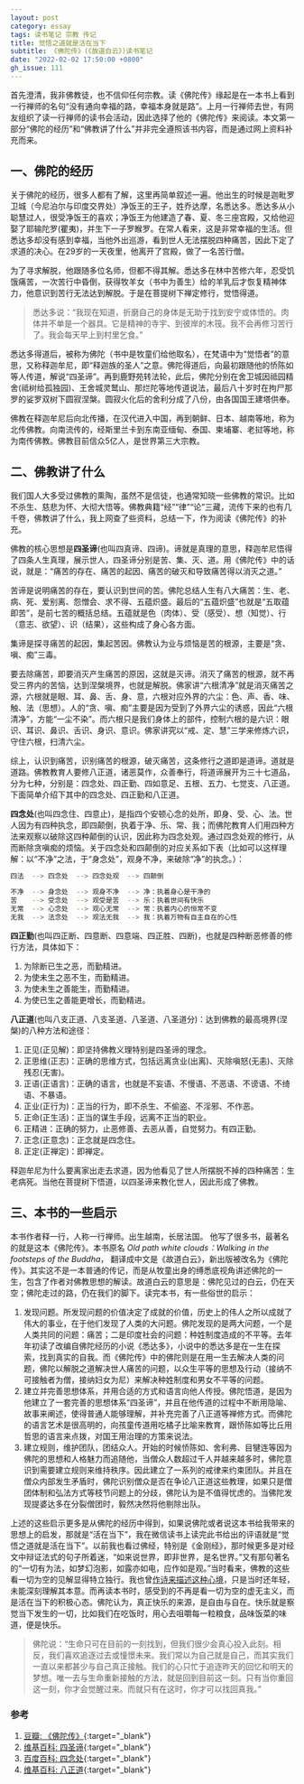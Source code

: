 ```yaml
---
layout: post
category: essay
tags: 读书笔记 宗教 传记
title: 觉悟之道就是活在当下
subtitle: 《佛陀传》(《故道白云》)读书笔记
date: "2022-02-02 17:50:00 +0800"
gh_issue: 111
---
```


首先澄清，我非佛教徒，也不信仰任何宗教。读《佛陀传》缘起是在一本书上看到一行禅师的名句“没有通向幸福的路，幸福本身就是路”。上月一行禅师去世，有网友组织了读一行禅师的读书会活动，因此选择了他的《佛陀传》来阅读。本文第一部分“佛陀的经历”和“佛教讲了什么”并非完全遵照该书内容，而是通过网上资料补充而来。

## 一、佛陀的经历

关于佛陀的经历，很多人都有了解，这里再简单叙述一遍。他出生的时候是迦毗罗卫城（今尼泊尔与印度交界处）净饭王的王子，姓乔达摩，名悉达多。悉达多从小聪慧过人，很受净饭王的喜欢；净饭王为他建造了春、夏、冬三座宫殿，又给他迎娶了耶输陀罗(瞿夷)，并生下一子罗睺罗。在常人看来，这是非常幸福的生活。但悉达多却没有感到幸福，当他外出巡游，看到世人无法摆脱四种痛苦，因此下定了求道的决心。在29岁的一天夜里，他离开了宫殿，做了一名苦行僧。

为了寻求解脱，他跟随多位名师，但都不得其解。悉达多在林中苦修六年，忍受饥饿痛苦，一次苦行中昏倒，获得牧羊女（书中为善生）给的羊乳后才恢复精神体力，他意识到苦行无法达到解脱。于是在菩提树下禅定修行，觉悟得道。

> 悉达多说：“我现在知道，折磨自己的身体是无助于找到安宁或体悟的。肉体并不单是一个器具。它是精神的寺宇、到彼岸的木筏。我不会再修习苦行了。我会每天早上到村里乞食。”
> 

悉达多得道后，被称为佛陀（书中是牧童们给他取名），在梵语中为“觉悟者”的意思，又称释迦牟尼，即“释迦族的圣人”之意。佛陀得道后，向最初跟随他的㤭陈如等人传道，解说“四圣谛”。再到鹿野苑转法轮，此后，佛陀分别在舍卫城因祗园精舍(祗树给孤独园)、王舍城灵鹫山、那烂陀等地传道说法，最后八十岁时在拘尸那罗的娑罗双树下圆寂涅槃。圆寂火化后的舍利分成了八份，由各国国王建塔供奉。

佛教在释迦牟尼后向北传播，在汉代进入中国，再到朝鲜、日本、越南等地，称为北传佛教。向南流传的，经斯里兰卡到东南亚缅甸、泰国、柬埔寨、老挝等地，称为南传佛教。佛教目前信众5亿人，是世界第三大宗教。

## 二、佛教讲了什么

我们国人大多受过佛教的熏陶，虽然不是信徒，也通常知晓一些佛教的常识。比如不杀生、慈悲为怀、大彻大悟等。佛教典籍“经”“律”“论”三藏，流传下来的也有几千卷，佛教讲了什么，我上网查了些资料，总结一下，作为阅读《佛陀传》的补充。

佛教的核心思想是**四圣谛**(也叫四真谛、四谛)。谛就是真理的意思，释迦牟尼悟得了四条人生真理，展示世人，四圣谛分别是苦、集、灭、道。用《佛陀传》中的话说，就是：“痛苦的存在、痛苦的起因、痛苦的破灭和导致痛苦得以消灭之道。”

苦谛是说明痛苦的存在，要认识到世间的苦。佛陀总结人生有八大痛苦：生、老、病、死、爱别离、怨憎会、求不得、五蕴炽盛。最后的“五蕴炽盛”也就是“五取蕴即苦”，是前七苦的概括总结。五蕴就是色（肉体）、受（感受）、想（知觉）、行（意志、欲望）、识（结果），这些构成了身心各方面。

集谛是探寻痛苦的起因，集起苦因。佛教认为业与烦恼是苦的根源，主要是“贪、嗔、痴”三毒。

要去除痛苦，即要消灭产生痛苦的原因，这就是灭谛。消灭了痛苦的根源，就不再受三界内的苦恼，达到涅槃境界，也就是解脱。佛家讲“六根清净”就是消灭痛苦之源，六根就是眼、耳、鼻、舌、身、意，六根对应外界的六尘：色、声、香、味、触、法（思想）。人的“贪、嗔、痴”主要是因为受到了外界六尘的诱惑，因此“六根清净”，方能“一尘不染”。而六根只是我们身体上的部件，控制六根的是六识：眼识、耳识、鼻识、舌识、身识、意识。佛家讲究以“戒、定、慧”三学来修炼六识，守住六根，扫清六尘。

综上，认识到痛苦，识别痛苦的根源，破灭痛苦，这条修行之道即是道谛。道就是道路。佛教教育人要修八正道，诸恶莫作，众善奉行，将道谛展开为三十七道品，分为七种，分别是：四念处、四正勤、四如意足、五根、五力、七觉支、八正道。下面简单介绍下其中的四念处、四正勤和八正道。

**四念处**(也叫四念住、四意止)，是指四个安顿心念的处所，即身、受、心、法。世人因为有四种执念，即四颠倒，执着于净、乐、常、我；而佛陀教育人们用四种方法来观察以破除这四种颠倒的认识，因此称为四念处观。通过四念处观的修行，从而断除贪嗔痴的烦恼。关于四念处和四颠倒的对应关系如下表（比如可以这样理解：以“不净”之法，于“身念处”，观身不净，来破除“净”的执念。）：

```bash
四法  --> 四念处  --> 四念处观  --> 四颠倒

不净  --> 身念处  --> 观身不净  --> 净：执着身心是干净的
苦　  --> 受念处  --> 观受是苦  --> 乐：执着世间有快乐
无常  --> 心念处  --> 观心无常  --> 常：执着内心的恒常不变
无我  --> 法念处  --> 观法无我  --> 我：执着万物有自主自在的心性
```

**四正勤**(也叫四正断、四意断、四意端、四正胜、四断)，也就是四种断恶修善的修行方法，具体如下：

1. 为除断已生之恶，而勤精进。
2. 为使未生之恶不生，而勤精进。
3. 为使未生之善能生，而勤精进。
4. 为使已生之善能更增长，而勤精进。

**八正道**(也叫八支正道、八支圣道、八圣道、八圣道分)：达到佛教的最高境界(涅槃)的八种方法和途径：

1. 正见(正见解)：即坚持佛教义理特别是四圣谛的理念。
2. 正思维(正志)：正确的思维方式，包括远离贪业(出离)、灭除嗔怒(无恚)、灭除残忍(无害)。
3. 正语(正语言)：正确的语言，也就是不妄语、不慢语、不恶语、不谤语、不绮语、不暴语。
4. 正业(正行为)：正当的行为，即不杀生、不偷盗、不淫邪、不作恶。
5. 正命(正生活)：正当的谋生手段，远离不正当的职业。
6. 正精进：正确的努力，止恶修善、去恶从善，自觉努力。有四正勤。
7. 正念(正意念)：正念就是四念住。
8. 正定(正禅定)：即禅定。

释迦牟尼为什么要离家出走去求道，因为他看见了世人所摆脱不掉的四种痛苦：生老病死。当他在菩提树下悟道，以四圣谛来教化世人，因此形成了佛教。

## 三、本书的一些启示

本书作者释一行，人称一行禅师。出生越南，长居法国。 他写了很多书，最著名的就是这本《佛陀传》。本书原名 *Old path white clouds：Walking in the footsteps of the Buddha*， 翻译成中文是《故道白云》，新出版被改名为《佛陀传》。其实这不是一本普通的传记，而是从牧童出身的缚悉底视角讲述佛陀的一生，包含了作者对佛教思想的解读。故道白云的意思是：佛陀见过的白云，仍在天空；佛陀走过的路，仍在我们的脚下。读完本书，有一些俗世的启示：

1. 发现问题。所发现问题的价值决定了成就的价值，历史上的伟人之所以成就了伟大的事业，在于他们发现了人类的大问题。佛陀发现的是两大问题，一个是人类共同的问题：痛苦；二是印度社会的问题：种姓制度造成的不平等。去年年初读了改编自佛陀经历的小说《悉达多》，小说中的悉达多是在一生在探索，找到真实的自我。而《佛陀传》中的佛陀则是在用一生去解决人类的问题，佛陀以解脱之道解决世人痛苦的问题，以众生平等的思想及行动（接纳不可接触者为僧，接纳妇女为尼）来解决种姓制度和男女不平等的问题。
2. 建立并完善思想体系，并用合适的方式和语言向他人传授。佛陀悟道，是因为他建立了一套完善的思想体系“四圣谛”，并且在他传道的过程中不断用隐喻、故事来阐述，使得普通人能够理解，并补充完善了八正道等禅修方式。而佛陀的语言艺术是很高明的，向孩童传道用吃橘子比喻来教育，跟㤭陈如等比丘用哲思的语言来点拨，对国王用治理的方策来说法。
3. 建立规则，维护团队，团结众人。开始的时候㤭陈如、舍利弗、目犍连等因为佛陀的思想和人格魅力而追随他，当僧众人数超过千人并越来越多时，佛陀意识到需要建立规则来维持秩序。因此建立了一系列的戒律来约束团队。并且在僧众内部发生矛盾时，佛陀识别僧众是否在争论八正道这些教理，如果只是僧团体制和弘法方式等枝节问题上的分歧，佛陀认为是不值得忧虑的。当佛陀发现提婆达多在分裂僧团时，毅然决然将他剔除出队。

上述的这些启示更多是从佛陀的经历中得到，如果说佛陀或者说这本书给我带来的思想上的启发，那就是“活在当下”，我在微信读书上读完此书给出的评语就是“觉悟之道就是活在当下”。以前我也看过佛经，特别是《金刚经》，那时候更多是对经文中辩证法式的句子所着迷，“如来说世界，即非世界，是名世界。”又有那句著名的“一切有为法，如梦幻泡影，如露亦如电，应作如是观。”当时看来，佛教的这些看一切为空的见解显得特立独行。我也曾[作诗来描述这种心境](/articles/three-poems-qi-lv)，只是当时还年轻，未能深刻理解其本意。而再读本书时，感受到的不再是看一切为空的虚无主义，而是活在当下的积极心态。佛陀认为，真正快乐的来源，是自由与自在。快乐就是察觉当下发生的一切，比如我们在吃饭时，用心去咀嚼每一粒粮食，品味饭菜的味道，便是快乐。

> 佛陀说：“生命只可在目前的一刻找到，但我们很少会真心投入此刻。相反，我们喜欢追逐过去或憧憬未来。我们常以为自己就是自己，而其实我们一直以来都甚少与自己真正接触。我们的心只忙于追逐昨天的回忆和明天的梦想。唯一去与生命重新接触的方法，就是回到目前这一刻。只有当你重回这一刻，你才会觉醒过来。而就只有在这时，你才可以找回真我。”
> 


### 参考

1. [豆瓣: 《佛陀传》](https://book.douban.com/subject/25819842/){:target="_blank"}
2. [维基百科: 四圣谛](https://zh.wikipedia.org/wiki/四谛){:target="_blank"}
3. [百度百科: 四念处](https://baike.baidu.com/item/四念处){:target="_blank"}
4. [维基百科: 八正道](https://zh.wikipedia.org/wiki/八聖道分){:target="_blank"}
